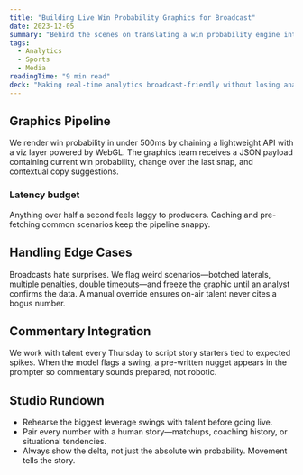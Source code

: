 ```yaml
---
title: "Building Live Win Probability Graphics for Broadcast"
date: 2023-12-05
summary: "Behind the scenes on translating a win probability engine into studio-ready visuals and commentator talking points."
tags:
  - Analytics
  - Sports
  - Media
readingTime: "9 min read"
deck: "Making real-time analytics broadcast-friendly without losing analytical rigor."
---
```

## Graphics Pipeline
We render win probability in under 500ms by chaining a lightweight API with a viz layer powered by WebGL. The graphics team receives a JSON payload containing current win probability, change over the last snap, and contextual copy suggestions.

### Latency budget
Anything over half a second feels laggy to producers. Caching and pre-fetching common scenarios keep the pipeline snappy.

## Handling Edge Cases
Broadcasts hate surprises. We flag weird scenarios—botched laterals, multiple penalties, double timeouts—and freeze the graphic until an analyst confirms the data. A manual override ensures on-air talent never cites a bogus number.

## Commentary Integration
We work with talent every Thursday to script story starters tied to expected spikes. When the model flags a swing, a pre-written nugget appears in the prompter so commentary sounds prepared, not robotic.

## Studio Rundown
- Rehearse the biggest leverage swings with talent before going live.
- Pair every number with a human story—matchups, coaching history, or situational tendencies.
- Always show the delta, not just the absolute win probability. Movement tells the story.
